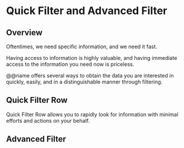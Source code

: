 # Quick Filter and Advanced Filter

## Overview

Oftentimes, we need specific information, and we need it fast.  

Having access to information is highly valuable, and having immediate access to the information you need now is priceless.  

 @@name offers several ways to obtain the data you are interested in quickly, easily, and in a distinguishable manner through filtering.  

 ## Quick Filter Row

Quick Filter Row allows you to rapidly look for information with minimal efforts and actions on your behalf.  




 ## Advanced Filter
